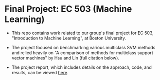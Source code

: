 # Final Project: EC 503 (Machine Learning)

- This repo contains work related to our group's final project for EC 503, "Introduction to Machine Learning", at Boston University.

- The project focused on benchmarking various multiclass SVM methods and relied heavily on "A comparison of methods for multiclass support vector machines" by Hsu and Lin (full citation below).

- The project report, which includes details on the approach, code, and results, can be viewed [here](EC503_final_project_report.pdf).

